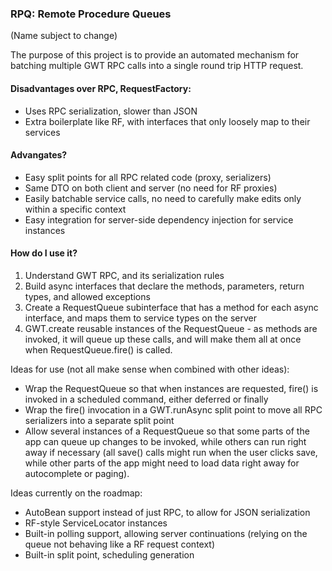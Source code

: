 ### RPQ: Remote Procedure Queues

(Name subject to change)

The purpose of this project is to provide an automated mechanism for batching multiple GWT RPC calls into a single round trip HTTP request. 

#### Disadvantages over RPC, RequestFactory:

 *  Uses RPC serialization, slower than JSON
 *  Extra boilerplate like RF, with interfaces that only loosely map to their services

#### Advangates?

 *  Easy split points for all RPC related code (proxy, serializers)
 *  Same DTO on both client and server (no need for RF proxies)
 *  Easily batchable service calls, no need to carefully make edits only within a specific context
 *  Easy integration for server-side dependency injection for service instances

#### How do I use it?

 1. Understand GWT RPC, and its serialization rules
 2. Build async interfaces that declare the methods, parameters, return types, and allowed exceptions
 3. Create a RequestQueue subinterface that has a method for each async interface, and maps them to service types on the server
 4. GWT.create reusable instances of the RequestQueue - as methods are invoked, it will queue up these calls, and will make them all at once when RequestQueue.fire() is called.

Ideas for use (not all make sense when combined with other ideas):

 *  Wrap the RequestQueue so that when instances are requested, fire() is invoked in a scheduled command, either deferred or finally
 *  Wrap the fire() invocation in a GWT.runAsync split point to move all RPC serializers into a separate split point
 *  Allow several instances of a RequestQueue so that some parts of the app can queue up changes to be invoked, while others can run right away if necessary (all save() calls might run when the user clicks save, while other parts of the app might need to load data right away for autocomplete or paging).

Ideas currently on the roadmap:

 *  AutoBean support instead of just RPC, to allow for JSON serialization
 *  RF-style ServiceLocator instances
 *  Built-in polling support, allowing server continuations (relying on the queue not behaving like a RF request context)
 *  Built-in split point, scheduling generation
